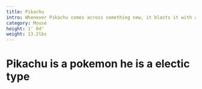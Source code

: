 ```yaml
---
title: Pikachu
intro: Whenever Pikachu comes across something new, it blasts it with a jolt of electricity. If you come across a blackened berry, it's evidence that this Pokémon mistook the intensity of its charge. 
category: Mouse
height: 1' 04"
weight: 13.2lbs
---
```

# Pikachu is a pokemon he is a electic type